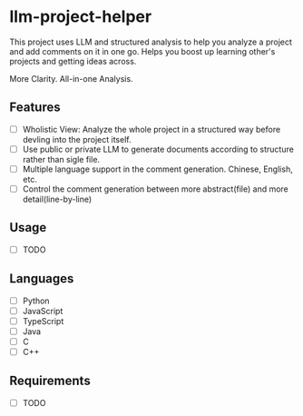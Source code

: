 # llm-project-helper
This project uses LLM and structured analysis to help you analyze a project and add comments on it in one go. Helps you boost up learning other's projects and getting ideas across.

More Clarity. All-in-one Analysis.

## Features
- [ ] Wholistic View: Analyze the whole project in a structured way before devling into the project itself.
- [ ] Use public or private LLM to generate documents according to structure rather than sigle file.
- [ ] Multiple language support in the comment generation. Chinese, English, etc.
- [ ] Control the comment generation between more abstract(file) and more detail(line-by-line)

## Usage
- [ ] TODO

## Languages
- [ ] Python
- [ ] JavaScript
- [ ] TypeScript
- [ ] Java
- [ ] C
- [ ] C++

## Requirements
- [ ] TODO